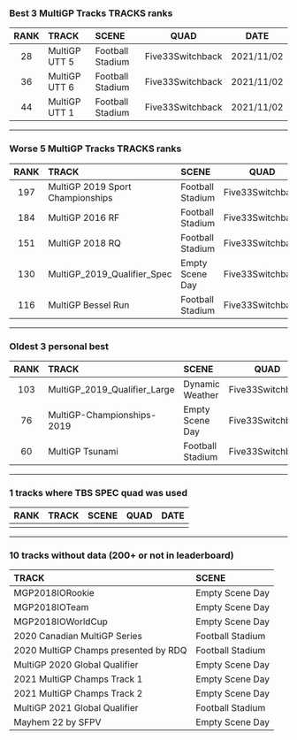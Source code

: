 ### Best 3 MultiGP Tracks TRACKS ranks
|RANK|TRACK|SCENE|QUAD|DATE|
|:---:|:---|:---|:---:|:---:|
|28|MultiGP UTT 5|Football Stadium|Five33Switchback|2021/11/02|
|36|MultiGP UTT 6|Football Stadium|Five33Switchback|2021/11/02|
|44|MultiGP UTT 1|Football Stadium|Five33Switchback|2021/11/02|
---
### Worse 5 MultiGP Tracks TRACKS ranks
|RANK|TRACK|SCENE|QUAD|DATE|
|:---:|:---|:---|:---:|:---:|
|197|MultiGP 2019 Sport Championships|Football Stadium|Five33Switchback|2022/01/24|
|184|MultiGP 2016 RF|Football Stadium|Five33Switchback|2022/01/24|
|151|MultiGP 2018 RQ|Football Stadium|Five33Switchback|2022/01/24|
|130|MultiGP_2019_Qualifier_Spec|Empty Scene Day|Five33Switchback|2021/12/21|
|116|MultiGP Bessel Run|Football Stadium|Five33Switchback|2021/12/21|
---
### Oldest 3 personal best
|RANK|TRACK|SCENE|QUAD|DATE|
|:---:|:---|:---|:---:|:---:|
|103|MultiGP_2019_Qualifier_Large|Dynamic Weather|Five33Switchback|2021/11/02|
|76|MultiGP-Championships-2019|Empty Scene Day|Five33Switchback|2021/11/02|
|60|MultiGP Tsunami|Football Stadium|Five33Switchback|2021/11/02|
---
### 1 tracks where TBS SPEC quad was used
|RANK|TRACK|SCENE|QUAD|DATE|
|:---:|:---|:---|:---:|:---:|
||||||
---
### 10 tracks without data (200+ or not in leaderboard)
|TRACK|SCENE|
|:---|:---|
|MGP2018IORookie|Empty Scene Day|
|MGP2018IOTeam|Empty Scene Day|
|MGP2018IOWorldCup|Empty Scene Day|
|2020 Canadian MultiGP Series|Football Stadium|
|2020 MultiGP Champs presented by RDQ|Football Stadium|
|MultiGP 2020 Global Qualifier|Empty Scene Day|
|2021 MultiGP Champs Track 1|Empty Scene Day|
|2021 MultiGP Champs Track 2|Empty Scene Day|
|MultiGP 2021 Global Qualifier|Football Stadium|
|Mayhem 22 by SFPV|Empty Scene Day|
